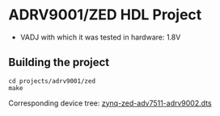 <!-- no_build_example, no_no_os -->

# ADRV9001/ZED HDL Project

- VADJ with which it was tested in hardware: 1.8V

## Building the project

```
cd projects/adrv9001/zed
make
```

Corresponding device tree: [zynq-zed-adv7511-adrv9002.dts](https://github.com/analogdevicesinc/linux/blob/main/arch/arm/boot/dts/xilinx/zynq-zed-adv7511-adrv9002.dts)
